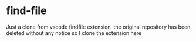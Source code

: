 # find-file
Just a clone from vscode findfile extension, the original repository has been deleted without any notice so I clone the extension here 
